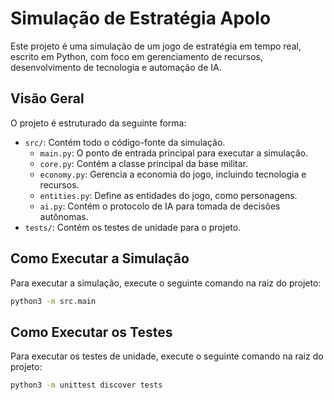 # Simulação de Estratégia Apolo

Este projeto é uma simulação de um jogo de estratégia em tempo real, escrito em Python, com foco em gerenciamento de recursos, desenvolvimento de tecnologia e automação de IA.

## Visão Geral

O projeto é estruturado da seguinte forma:

- `src/`: Contém todo o código-fonte da simulação.
  - `main.py`: O ponto de entrada principal para executar a simulação.
  - `core.py`: Contém a classe principal da base militar.
  - `economy.py`: Gerencia a economia do jogo, incluindo tecnologia e recursos.
  - `entities.py`: Define as entidades do jogo, como personagens.
  - `ai.py`: Contém o protocolo de IA para tomada de decisões autônomas.
- `tests/`: Contém os testes de unidade para o projeto.

## Como Executar a Simulação

Para executar a simulação, execute o seguinte comando na raiz do projeto:

```bash
python3 -m src.main
```

## Como Executar os Testes

Para executar os testes de unidade, execute o seguinte comando na raiz do projeto:

```bash
python3 -m unittest discover tests
```